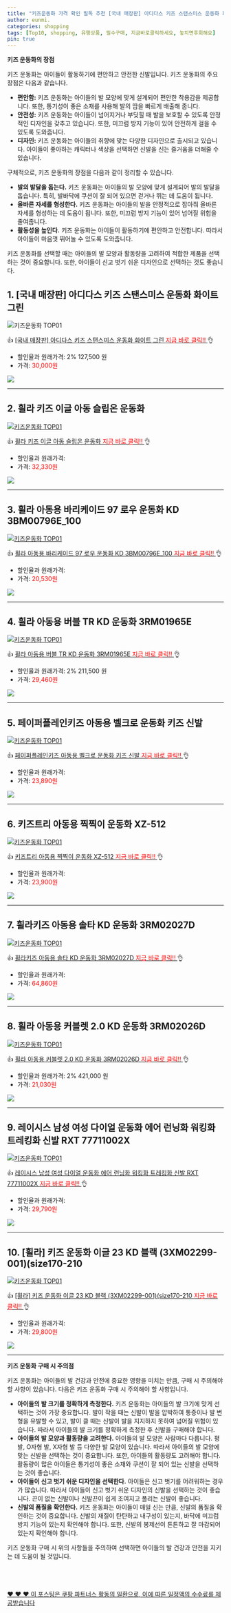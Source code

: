 ```yaml
---
title: "키즈운동화 가격 확인 필독 추천 [국내 매장판] 아디다스 키즈 스탠스미스 운동화 화이트 그린 비교 장점 구매가이드"
author: eunmi.
categories: shopping
tags: [Top10, shopping, 유행상품, 필수구매, 지금바로클릭하세요, 놓치면후회해요]
pin: true
---
```

**키즈 운동화의 장점**

키즈 운동화는 아이들이 활동하기에 편안하고 안전한 신발입니다. 키즈 운동화의 주요 장점은 다음과 같습니다.

* **편안함:** 키즈 운동화는 아이들의 발 모양에 맞게 설계되어 편안한 착용감을 제공합니다. 또한, 통기성이 좋은 소재를 사용해 발의 땀을 빠르게 배출해 줍니다.
* **안전성:** 키즈 운동화는 아이들이 넘어지거나 부딪힐 때 발을 보호할 수 있도록 안정적인 디자인을 갖추고 있습니다. 또한, 미끄럼 방지 기능이 있어 안전하게 걸을 수 있도록 도와줍니다.
* **디자인:** 키즈 운동화는 아이들의 취향에 맞는 다양한 디자인으로 출시되고 있습니다. 아이들이 좋아하는 캐릭터나 색상을 선택하면 신발을 신는 즐거움을 더해줄 수 있습니다.

구체적으로, 키즈 운동화의 장점을 다음과 같이 정리할 수 있습니다.

* **발의 발달을 돕는다.** 키즈 운동화는 아이들의 발 모양에 맞게 설계되어 발의 발달을 돕습니다. 특히, 발바닥에 쿠션이 잘 되어 있으면 걷거나 뛰는 데 도움이 됩니다.
* **올바른 자세를 형성한다.** 키즈 운동화는 아이들의 발을 안정적으로 잡아줘 올바른 자세를 형성하는 데 도움이 됩니다. 또한, 미끄럼 방지 기능이 있어 넘어질 위험을 줄여줍니다.
* **활동성을 높인다.** 키즈 운동화는 아이들이 활동하기에 편안하고 안전합니다. 따라서 아이들이 마음껏 뛰어놀 수 있도록 도와줍니다.

키즈 운동화를 선택할 때는 아이들의 발 모양과 활동량을 고려하여 적합한 제품을 선택하는 것이 중요합니다. 또한, 아이들이 신고 벗기 쉬운 디자인으로 선택하는 것도 좋습니다.

   

## 1. [국내 매장판] 아디다스 키즈 스탠스미스 운동화 화이트 그린

![키즈운동화 TOP01](https://thumbnail7.coupangcdn.com/thumbnails/remote/230x230ex/image/vendor_inventory/510b/2f64bff84a35b417c71c4c7b4f6e1d3ce599548c6d8f84f134697be3005c.JPG)


👍 [[국내 매장판] 아디다스 키즈 스탠스미스 운동화 화이트 그린 <font color=red> 지금 바로 클릭!! </font> ](https://link.coupang.com/re/AFFSDP?lptag=AF3617701&subid=GithubCoopas&pageKey=7615456339&traceid=V0-153&itemId=20178512891&vendorItemId=87578308824) 👌 


- 할인율과 원래가격: 2%  127,500   원
- 가격: <span style='color:red'>30,000원</span>

[![](/discount_price.png)](https://link.coupang.com/re/AFFSDP?lptag=AF3617701&subid=GithubCoopas&pageKey=7615456339&traceid=V0-153&itemId=20178512891&vendorItemId=87578308824)

---


   

## 2. 휠라 키즈 이글 아동 슬립온 운동화

[![키즈운동화 TOP01](https://thumbnail7.coupangcdn.com/thumbnails/remote/230x230ex/image/vendor_inventory/606d/830877f39c7dffb2d6c5bba2c595bdf71ec395fb3a340ec4e231229998f0.jpg)](https://link.coupang.com/re/AFFSDP?lptag=AF3617701&subid=GithubCoopas&pageKey=7188931724&traceid=V0-153&itemId=18146231380&vendorItemId=85296581343)


👍 [휠라 키즈 이글 아동 슬립온 운동화 <font color=red> 지금 바로 클릭!! </font> ](https://link.coupang.com/re/AFFSDP?lptag=AF3617701&subid=GithubCoopas&pageKey=7188931724&traceid=V0-153&itemId=18146231380&vendorItemId=85296581343) 👌 


- 할인율과 원래가격: 
- 가격: <span style='color:red'>32,330원</span>

[![](/discount_price.png)](https://link.coupang.com/re/AFFSDP?lptag=AF3617701&subid=GithubCoopas&pageKey=7188931724&traceid=V0-153&itemId=18146231380&vendorItemId=85296581343)

---


   

## 3. 휠라 아동용 바리케이드 97 로우 운동화 KD 3BM00796E_100

[![키즈운동화 TOP01](https://thumbnail9.coupangcdn.com/thumbnails/remote/230x230ex/image/rs_quotation_api/5k5r9pc1/14eaa84a2a674bb0b98262eaf61f9261.jpg)](https://link.coupang.com/re/AFFSDP?lptag=AF3617701&subid=GithubCoopas&pageKey=6238986233&traceid=V0-153&itemId=12582460593&vendorItemId=79850466073)


👍 [휠라 아동용 바리케이드 97 로우 운동화 KD 3BM00796E_100 <font color=red> 지금 바로 클릭!! </font> ](https://link.coupang.com/re/AFFSDP?lptag=AF3617701&subid=GithubCoopas&pageKey=6238986233&traceid=V0-153&itemId=12582460593&vendorItemId=79850466073) 👌 


- 할인율과 원래가격: 
- 가격: <span style='color:red'>20,530원</span>

[![](/discount_price.png)](https://link.coupang.com/re/AFFSDP?lptag=AF3617701&subid=GithubCoopas&pageKey=6238986233&traceid=V0-153&itemId=12582460593&vendorItemId=79850466073)

---


   

## 4. 휠라 아동용 버블 TR KD 운동화 3RM01965E

[![키즈운동화 TOP01](https://thumbnail9.coupangcdn.com/thumbnails/remote/230x230ex/image/retail/images/2855061708428133-2ab7a6e2-801a-4103-8c80-2e247206e276.png)](https://link.coupang.com/re/AFFSDP?lptag=AF3617701&subid=GithubCoopas&pageKey=6442059261&traceid=V0-153&itemId=13948630302&vendorItemId=81197845147)


👍 [휠라 아동용 버블 TR KD 운동화 3RM01965E <font color=red> 지금 바로 클릭!! </font> ](https://link.coupang.com/re/AFFSDP?lptag=AF3617701&subid=GithubCoopas&pageKey=6442059261&traceid=V0-153&itemId=13948630302&vendorItemId=81197845147) 👌 


- 할인율과 원래가격: 2%  211,500   원
- 가격: <span style='color:red'>29,460원</span>

[![](/discount_price.png)](https://link.coupang.com/re/AFFSDP?lptag=AF3617701&subid=GithubCoopas&pageKey=6442059261&traceid=V0-153&itemId=13948630302&vendorItemId=81197845147)

---


   

## 5. 페이퍼플레인키즈 아동용 벨크로 운동화 키즈 신발

[![키즈운동화 TOP01](https://thumbnail9.coupangcdn.com/thumbnails/remote/230x230ex/image/vendor_inventory/5f67/43e36332b289cb2c2000a50726b9cf8aed7f2923fcdc2c3d99a1b3f8e2be.jpg)](https://link.coupang.com/re/AFFSDP?lptag=AF3617701&subid=GithubCoopas&pageKey=5278110369&traceid=V0-153&itemId=7543731270&vendorItemId=74834330225)


👍 [페이퍼플레인키즈 아동용 벨크로 운동화 키즈 신발 <font color=red> 지금 바로 클릭!! </font> ](https://link.coupang.com/re/AFFSDP?lptag=AF3617701&subid=GithubCoopas&pageKey=5278110369&traceid=V0-153&itemId=7543731270&vendorItemId=74834330225) 👌 


- 할인율과 원래가격: 
- 가격: <span style='color:red'>23,890원</span>

[![](/discount_price.png)](https://link.coupang.com/re/AFFSDP?lptag=AF3617701&subid=GithubCoopas&pageKey=5278110369&traceid=V0-153&itemId=7543731270&vendorItemId=74834330225)

---


   

## 6. 키즈트리 아동용 찍찍이 운동화 XZ-512

[![키즈운동화 TOP01](https://thumbnail10.coupangcdn.com/thumbnails/remote/230x230ex/image/retail/images/2023/08/09/16/9/53a9775b-f664-41c6-b82f-b757aa30c8a9.jpg)](https://link.coupang.com/re/AFFSDP?lptag=AF3617701&subid=GithubCoopas&pageKey=7515457297&traceid=V0-153&itemId=19701082233&vendorItemId=86830561986)


👍 [키즈트리 아동용 찍찍이 운동화 XZ-512 <font color=red> 지금 바로 클릭!! </font> ](https://link.coupang.com/re/AFFSDP?lptag=AF3617701&subid=GithubCoopas&pageKey=7515457297&traceid=V0-153&itemId=19701082233&vendorItemId=86830561986) 👌 


- 할인율과 원래가격: 
- 가격: <span style='color:red'>23,900원</span>

[![](/discount_price.png)](https://link.coupang.com/re/AFFSDP?lptag=AF3617701&subid=GithubCoopas&pageKey=7515457297&traceid=V0-153&itemId=19701082233&vendorItemId=86830561986)

---


   

## 7. 휠라키즈 아동용 솔타 KD 운동화 3RM02027D

[![키즈운동화 TOP01](https://thumbnail6.coupangcdn.com/thumbnails/remote/230x230ex/image/rs_quotation_api/uraybw3m/289d6b2935734424838af22725c6d503.jpg)](https://link.coupang.com/re/AFFSDP?lptag=AF3617701&subid=GithubCoopas&pageKey=6233035033&traceid=V0-153&itemId=12537144449&vendorItemId=79805564951)


👍 [휠라키즈 아동용 솔타 KD 운동화 3RM02027D <font color=red> 지금 바로 클릭!! </font> ](https://link.coupang.com/re/AFFSDP?lptag=AF3617701&subid=GithubCoopas&pageKey=6233035033&traceid=V0-153&itemId=12537144449&vendorItemId=79805564951) 👌 


- 할인율과 원래가격: 
- 가격: <span style='color:red'>64,860원</span>

[![](/discount_price.png)](https://link.coupang.com/re/AFFSDP?lptag=AF3617701&subid=GithubCoopas&pageKey=6233035033&traceid=V0-153&itemId=12537144449&vendorItemId=79805564951)

---


   

## 8. 휠라 아동용 커블렛 2.0 KD 운동화 3RM02026D

[![키즈운동화 TOP01](https://thumbnail6.coupangcdn.com/thumbnails/remote/230x230ex/image/rs_quotation_api/ld9iykly/271715b6d00746e39ab8628ec5de9f46.jpg)](https://link.coupang.com/re/AFFSDP?lptag=AF3617701&subid=GithubCoopas&pageKey=6235461389&traceid=V0-153&itemId=12555107441&vendorItemId=79823418796)


👍 [휠라 아동용 커블렛 2.0 KD 운동화 3RM02026D <font color=red> 지금 바로 클릭!! </font> ](https://link.coupang.com/re/AFFSDP?lptag=AF3617701&subid=GithubCoopas&pageKey=6235461389&traceid=V0-153&itemId=12555107441&vendorItemId=79823418796) 👌 


- 할인율과 원래가격: 2%  421,000   원
- 가격: <span style='color:red'>21,030원</span>

[![](/discount_price.png)](https://link.coupang.com/re/AFFSDP?lptag=AF3617701&subid=GithubCoopas&pageKey=6235461389&traceid=V0-153&itemId=12555107441&vendorItemId=79823418796)

---


   

## 9. 레이시스 남성 여성 다이얼 운동화 에어 런닝화 워킹화 트레킹화 신발 RXT 77711002X

[![키즈운동화 TOP01](https://thumbnail8.coupangcdn.com/thumbnails/remote/230x230ex/image/vendor_inventory/2eb6/7437d33bb0740d9060888eca81c77d2a1f898c457d2aaebed0594070228b.jpg)](https://link.coupang.com/re/AFFSDP?lptag=AF3617701&subid=GithubCoopas&pageKey=5637747422&traceid=V0-153&itemId=9188321800&vendorItemId=87367244060)


👍 [레이시스 남성 여성 다이얼 운동화 에어 런닝화 워킹화 트레킹화 신발 RXT 77711002X <font color=red> 지금 바로 클릭!! </font> ](https://link.coupang.com/re/AFFSDP?lptag=AF3617701&subid=GithubCoopas&pageKey=5637747422&traceid=V0-153&itemId=9188321800&vendorItemId=87367244060) 👌 


- 할인율과 원래가격: 
- 가격: <span style='color:red'>29,790원</span>

[![](/discount_price.png)](https://link.coupang.com/re/AFFSDP?lptag=AF3617701&subid=GithubCoopas&pageKey=5637747422&traceid=V0-153&itemId=9188321800&vendorItemId=87367244060)

---


   

## 10. [휠라] 키즈 운동화 이글 23 KD 블랙 (3XM02299-001)(size170-210

[![키즈운동화 TOP01](https://thumbnail10.coupangcdn.com/thumbnails/remote/230x230ex/image/vendor_inventory/c1dd/a93f691d3f7f846395215c0ca2f606b1249ccc281ba09a0855d8bcd6b1a7.jpg)](https://link.coupang.com/re/AFFSDP?lptag=AF3617701&subid=GithubCoopas&pageKey=7133046516&traceid=V0-153&itemId=17890940625&vendorItemId=85053857539)


👍 [[휠라] 키즈 운동화 이글 23 KD 블랙 (3XM02299-001)(size170-210 <font color=red> 지금 바로 클릭!! </font> ](https://link.coupang.com/re/AFFSDP?lptag=AF3617701&subid=GithubCoopas&pageKey=7133046516&traceid=V0-153&itemId=17890940625&vendorItemId=85053857539) 👌 


- 할인율과 원래가격: 
- 가격: <span style='color:red'>29,800원</span>

[![](/discount_price.png)](https://link.coupang.com/re/AFFSDP?lptag=AF3617701&subid=GithubCoopas&pageKey=7133046516&traceid=V0-153&itemId=17890940625&vendorItemId=85053857539)

---
**키즈 운동화 구매 시 주의점**

키즈 운동화는 아이들의 발 건강과 안전에 중요한 영향을 미치는 만큼, 구매 시 주의해야 할 사항이 있습니다. 다음은 키즈 운동화 구매 시 주의해야 할 사항입니다.

* **아이들의 발 크기를 정확하게 측정한다.** 키즈 운동화는 아이들의 발 크기에 맞게 선택하는 것이 가장 중요합니다. 발이 작을 때는 신발이 발을 압박하여 통증이나 발 변형을 유발할 수 있고, 발이 클 때는 신발이 발을 지지하지 못하여 넘어질 위험이 있습니다. 따라서 아이들의 발 크기를 정확하게 측정한 후 신발을 구매해야 합니다.
* **아이들의 발 모양과 활동량을 고려한다.** 아이들의 발 모양은 사람마다 다릅니다. 평발, O자형 발, X자형 발 등 다양한 발 모양이 있습니다. 따라서 아이들의 발 모양에 맞는 신발을 선택하는 것이 중요합니다. 또한, 아이들의 활동량도 고려해야 합니다. 활동량이 많은 아이들은 통기성이 좋은 소재와 쿠션이 잘 되어 있는 신발을 선택하는 것이 좋습니다.
* **아이들이 신고 벗기 쉬운 디자인을 선택한다.** 아이들은 신고 벗기를 어려워하는 경우가 많습니다. 따라서 아이들이 신고 벗기 쉬운 디자인의 신발을 선택하는 것이 좋습니다. 끈이 없는 신발이나 신발끈이 쉽게 조여지고 풀리는 신발이 좋습니다.
* **신발의 품질을 확인한다.** 키즈 운동화는 아이들이 매일 신는 만큼, 신발의 품질을 확인하는 것이 중요합니다. 신발의 재질이 탄탄하고 내구성이 있는지, 바닥에 미끄럼 방지 기능이 있는지 확인해야 합니다. 또한, 신발의 봉제선이 튼튼하고 잘 마감되어 있는지 확인해야 합니다.

키즈 운동화 구매 시 위의 사항들을 주의하여 선택하면 아이들의 발 건강과 안전을 지키는 데 도움이 될 것입니다.<br><br><br><br><br> [ ❤ ❤ ❤ 이 포스팅은 쿠팡 파트너스 활동의 일환으로, 이에 따른 일정액의 수수료를 제공받습니다](https://link.coupang.com/a/bcEFyh)